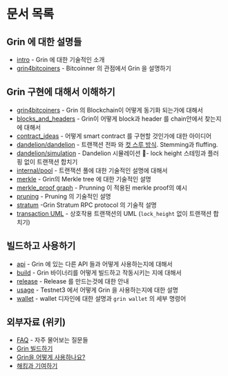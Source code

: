 # 문서 목록

## Grin 에 대한 설명들

- [intro](intro_KR.md) - Grin 에 대한 기술적인 소개
- [grin4bitcoiners](grin4bitcoiners.md) - Bitcoinner 의 관점에서 Grin 을 설명하기

## Grin 구현에 대해서 이해하기

- [grin4bitcoiners](grin4bitcoiners.md) - Grin 의 Blockchain이 어떻게 동기화 되는가에 대해서
- [blocks_and_headers](chain/blocks_and_headers.md) - Grin이 어떻게 block과 header 를 chain안에서 찾는지에 대해서
- [contract_ideas](contract_ideas.md) - 어떻게 smart contract 를 구현할 것인가에 대한 아이디어
- [dandelion/dandelion](dandelion/dandelion.md) - 트랜잭션 전파 와 [컷 스루 방식](http://www.ktword.co.kr/abbr_view.php?m_temp1=1823). Stemming과 fluffing.
- [dandelion/simulation](dandelion/simulation.md) - Dandelion 시뮬레이션 - lock height 스테밍과 플러핑 없이 트랜잭션 합치기
- [internal/pool](internal/pool.md) - 트랜잭션 풀에 대한 기술적인 설명에 대해서
- [merkle](merkle.md) - Grin의 Merkle tree 에 대한 기술적인 설명
- [merkle_proof graph](merkle_proof/merkle_proof.png) - Prunning 이 적용된 merkle proof의 예시
- [pruning](pruning.md) - Pruning 의 기술적인 설명
- [stratum](stratum.md) -Grin Stratum RPC protocol 의 기술적 설명
- [transaction UML](wallet/transaction/basic-transaction-wf.png) - 상호작용 트랜잭션의 UML (`lock_height` 없이 트랜잭션 합치기)

## 빌드하고 사용하기

- [api](api/api.md) - Grin 에 있는 다른 API 들과 어떻게 사용하는지에 대해서
- [build](build.md) - Grin 바이너리를 어떻게 빌드하고 작동시키는 지에 대해서
- [release](release_instruction.md) - Release 를 만드는것에 대한 안내
- [usage](usage.md) - Testnet3 에서 어떻게 Grin 을 사용하는지에 대한 설명
- [wallet](wallet/usage.md) - wallet 디자인에 대한 설명과 `grin wallet` 의 세부 명령어

## 외부자료 (위키)

- [FAQ](https://github.com/mimblewimble/docs/wiki/FAQ) - 자주 물어보는 질문들
- [Grin 빌드하기](https://github.com/mimblewimble/docs/wiki/Building)
- [Grin을 어떻게 사용하나요?](https://github.com/mimblewimble/docs/wiki/How-to-use-grin)
- [해킹과 기여하기](https://github.com/mimblewimble/docs/wiki/Hacking-and-contributing)
